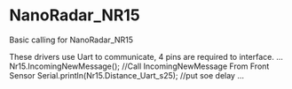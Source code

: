 
# NanoRadar_NR15
Basic calling for NanoRadar_NR15

These drivers use Uart to communicate, 4 pins are required to interface.
...
  Nr15.IncomingNewMessage(); //Call IncomingNewMessage From Front Sensor
  Serial.println(Nr15.Distance_Uart_s25); //put soe delay
...